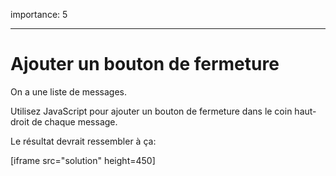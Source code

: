 importance: 5

---

# Ajouter un bouton de fermeture

On a une liste de messages.

Utilisez JavaScript pour ajouter un bouton de fermeture dans le coin haut-droit de chaque message.

Le résultat devrait ressembler à ça:

[iframe src="solution" height=450]

